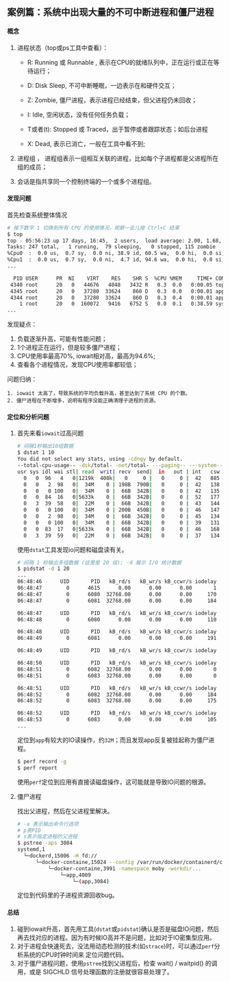 ## 案例篇：系统中出现大量的不可中断进程和僵尸进程



#### 概念

1. 进程状态（top或ps工具中查看）：

   * R: Running 或 Runnable , 表示在CPU的就绪队列中，正在运行或正在等待运行；
   * D: Disk Sleep, 不可中断睡眠，一边表示在和硬件交互；
   * Z: Zombie, 僵尸进程，表示进程已经结束，但父进程仍未回收；
   * I: Idle, 空闲状态，没有任何任务负载；
   * T或者(t): Stopped 或 Traced，出于暂停或者跟踪状态；如后台进程

   * X: Dead, 表示已消亡，一般在工具中看不到;

2. 进程组 ， 进程组表示一组相互关联的进程，比如每个子进程都是父进程所在组的成员；

3. 会话是指共享同一个控制终端的一个或多个进程组。



#### 发现问题

首先检查系统整体情况

```bash
# 按下数字 1 切换到所有 CPU 的使用情况，观察一会儿按 Ctrl+C 结束
$ top
top - 05:56:23 up 17 days, 16:45,  2 users,  load average: 2.00, 1.68, 1.39
Tasks: 247 total,   1 running,  79 sleeping,   0 stopped, 115 zombie
%Cpu0  :  0.0 us,  0.7 sy,  0.0 ni, 38.9 id, 60.5 wa,  0.0 hi,  0.0 si,  0.0 st
%Cpu1  :  0.0 us,  0.7 sy,  0.0 ni,  4.7 id, 94.6 wa,  0.0 hi,  0.0 si,  0.0 st
...

  PID USER      PR  NI    VIRT    RES    SHR S  %CPU %MEM     TIME+ COMMAND
 4340 root      20   0   44676   4048   3432 R   0.3  0.0   0:00.05 top
 4345 root      20   0   37280  33624    860 D   0.3  0.0   0:00.01 app
 4344 root      20   0   37280  33624    860 D   0.3  0.4   0:00.01 app
    1 root      20   0  160072   9416   6752 S   0.0  0.1   0:38.59 systemd
...

```

发现疑点：

1. 负载逐渐升高，可能有性能问题；
2. 1个进程正在运行，但是较多僵尸进程；
3. CPU使用率最高70%, iowait相对高，最高为94.6%;
4. 查看各个进程情况，发现CPU使用率都较低；



问题归纳：

	1. iowait 太高了，导致系统的平均负载升高，甚至达到了系统 CPU 的个数。
 	2. 僵尸进程在不断增多，说明有程序没能正确清理子进程的资源。



#### 定位和分析问题

1. 首先来看`iowait`过高问题

   ```bash
   # 间隔1秒输出10组数据
   $ dstat 1 10
   You did not select any stats, using -cdngy by default.
   --total-cpu-usage-- -dsk/total- -net/total- ---paging-- ---system--
   usr sys idl wai stl| read  writ| recv  send|  in   out | int   csw
     0   0  96   4   0|1219k  408k|   0     0 |   0     0 |  42   885
     0   0   2  98   0|  34M    0 | 198B  790B|   0     0 |  42   138
     0   0   0 100   0|  34M    0 |  66B  342B|   0     0 |  42   135
     0   0  84  16   0|5633k    0 |  66B  342B|   0     0 |  52   177
     0   3  39  58   0|  22M    0 |  66B  342B|   0     0 |  43   144
     0   0   0 100   0|  34M    0 | 200B  450B|   0     0 |  46   147
     0   0   2  98   0|  34M    0 |  66B  342B|   0     0 |  45   134
     0   0   0 100   0|  34M    0 |  66B  342B|   0     0 |  39   131
     0   0  83  17   0|5633k    0 |  66B  342B|   0     0 |  46   168
     0   3  39  59   0|  22M    0 |  66B  342B|   0     0 |  37   134
   ```

   使用`dstat`工具发现io问题和磁盘读有关。

   ```bash
   # 间隔 1 秒输出多组数据 (这里是 20 组); -d 展示 I/O 统计数据
   $ pidstat -d 1 20
   ...
   06:48:46      UID       PID   kB_rd/s   kB_wr/s kB_ccwr/s iodelay  Command
   06:48:47        0      4615      0.00      0.00      0.00       1  kworker/u4:1
   06:48:47        0      6080  32768.00      0.00      0.00     170  app
   06:48:47        0      6081  32768.00      0.00      0.00     184  app
   
   06:48:47      UID       PID   kB_rd/s   kB_wr/s kB_ccwr/s iodelay  Command
   06:48:48        0      6080      0.00      0.00      0.00     110  app
   
   06:48:48      UID       PID   kB_rd/s   kB_wr/s kB_ccwr/s iodelay  Command
   06:48:49        0      6081      0.00      0.00      0.00     191  app
   
   06:48:49      UID       PID   kB_rd/s   kB_wr/s kB_ccwr/s iodelay  Command
   
   06:48:50      UID       PID   kB_rd/s   kB_wr/s kB_ccwr/s iodelay  Command
   06:48:51        0      6082  32768.00      0.00      0.00       0  app
   06:48:51        0      6083  32768.00      0.00      0.00       0  app
   
   06:48:51      UID       PID   kB_rd/s   kB_wr/s kB_ccwr/s iodelay  Command
   06:48:52        0      6082  32768.00      0.00      0.00     184  app
   06:48:52        0      6083  32768.00      0.00      0.00     175  app
   
   06:48:52      UID       PID   kB_rd/s   kB_wr/s kB_ccwr/s iodelay  Command
   06:48:53        0      6083      0.00      0.00      0.00     105  app
   ...
   ```

   定位到`app`有较大的IO读操作，约`32M`；而且发现app反复被挂起称为僵尸进程。

   

   ```bash
   $ perf record -g
   $ perf report
   ```

   使用`perf`定位到应用有直接读磁盘操作，这可能就是导致IO问题的根源。

2. 僵尸进程

   找出父进程，然后在父进程里解决。

   ```bash
   # -a 表示输出命令行选项
   # p表PID
   # s表示指定进程的父进程
   $ pstree -aps 3084
   systemd,1
     └─dockerd,15006 -H fd://
         └─docker-containe,15024 --config /var/run/docker/containerd/containerd.toml
             └─docker-containe,3991 -namespace moby -workdir...
                 └─app,4009
                     └─(app,3084)
   ```

   定位到代码里的子进程资源回收bug。

#### 总结

1. 碰到iowait升高，首先用工具(`dstat`或`pidstat`)确认是否是磁盘IO问题，然后再去找对应的进程。因为有时候IO高并不是问题，比如对于IO密集型应用。
2. 对于进程会快速死去，没法用动态检测的技术(如`strace`)时，可以通过`perf`分析系统的CPU时钟时间来 定位问题代码。
3. 对于僵尸进程问题，使用`pstree`找到父进程后，检查 wait() / waitpid() 的调用，或是 SIGCHLD 信号处理函数的注册就很容易处理了。
